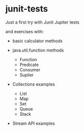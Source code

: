 # junit-tests

Just a first try with Junit Jupiter tests

and exercises with:

- basic calculator methods

- java.util.function methods
    - Function
    - Predicate
    - Consumer
    - Suplier
- Collections examples

    - List
    - Map
    - Set
    - Queue
    - Stack
- Stream API examples
